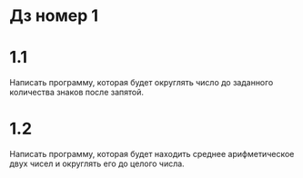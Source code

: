 # Дз номер 1
# 1.1
Написать программу, которая будет округлять число до заданного количества знаков после запятой.
# 1.2 
Написать программу, которая будет находить среднее арифметическое двух чисел и округлять его до целого числа.
